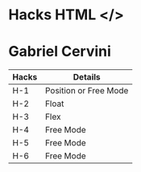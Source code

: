 # Hacks HTML </>

# Gabriel Cervini

|Hacks | Details | 
|----------|---------|
| H-1      | Position or Free Mode | 
| H-2      | Float | 
| H-3      | Flex | 
| H-4      | Free Mode | 
| H-5      | Free Mode | 
| H-6      | Free Mode | 

